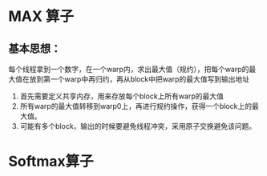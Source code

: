 # MAX 算子
## 基本思想：

每个线程拿到一个数字，在一个warp内，求出最大值（规约），把每个warp的最大值在放到第一个warp中再归约，再从block中把warp的最大值写到输出地址

1. 首先需要定义共享内存，用来存放每个block上所有warp的最大值
2. 所有warp的最大值转移到warp0上，再进行规约操作，获得一个block上的最大值。
3. 可能有多个block，输出的时候要避免线程冲突，采用原子交换避免该问题。


# Softmax算子
